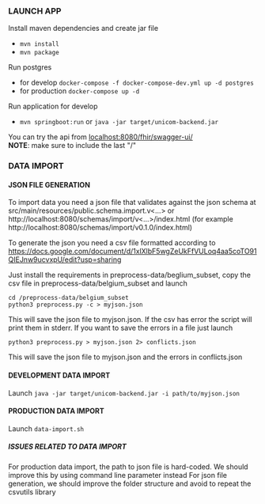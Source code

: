 ### LAUNCH APP
Install maven dependencies and create jar file
* ```mvn install```
* ```mvn package```

Run postgres

* for develop ```docker-compose -f docker-compose-dev.yml up -d postgres```
* for production ```docker-compose up -d```

Run application for develop
* ```mvn springboot:run``` or ```java -jar target/unicom-backend.jar``` <br>

You can try the api from [localhost:8080/fhir/swagger-ui/](localhost:8080/fhir/swagger-ui/)<br>
**NOTE**: make sure to include the last "/"


### DATA IMPORT
#### JSON FILE GENERATION
To import data you need a json file that validates against the json schema at src/main/resources/public.schema.import.v<...>
or http://localhost:8080/schemas/import/v<...>/index.html (for example http://localhost:8080/schemas/import/v0.1.0/index.html)

To generate the json you need a csv file formatted according to https://docs.google.com/document/d/1xlXlbF5wgZeUkFfVULoq4aa5coTO91QIEJnw9ucvxpU/edit?usp=sharing

Just install the requirements in preprocess-data/beglium_subset, copy the csv file in preprocess-data/belgium_subset and launch
```
cd /preprocess-data/belgium_subset
python3 preprocess.py -c > myjson.json
```
This will save the json file to myjson.json. If the csv has error the script will print them in stderr.
If you want to save the errors in a file just launch
```
python3 preprocess.py > myjson.json 2> conflicts.json
```
This will save the json file to myjson.json and the errors in conflicts.json

#### DEVELOPMENT DATA IMPORT
Launch
```java -jar target/unicom-backend.jar -i path/to/myjson.json```

#### PRODUCTION DATA IMPORT
Launch
```data-import.sh```

##### ISSUES RELATED TO DATA IMPORT
For production data import, the path to json file is hard-coded. We should improve this by using command line parameter instead
For json file generation, we should improve the folder structure and avoid to repeat the csvutils library
